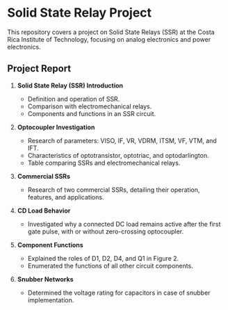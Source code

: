 # Solid State Relay Project
This repository covers a project on Solid State Relays (SSR) at the Costa Rica Institute of Technology, focusing on analog electronics and power electronics.

## Project Report

1. **Solid State Relay (SSR) Introduction**
   - Definition and operation of SSR.
   - Comparison with electromechanical relays.
   - Components and functions in an SSR circuit.

2. **Optocoupler Investigation**
   - Research of parameters: VISO, IF, VR, VDRM, ITSM, VF, VTM, and IFT.
   - Characteristics of optotransistor, optotriac, and optodarlington.
   - Table comparing SSRs and electromechanical relays.

3. **Commercial SSRs**
   - Research of two commercial SSRs, detailing their operation, features, and applications.

4. **CD Load Behavior**
   - Investigated why a connected DC load remains active after the first gate pulse, with or without zero-crossing optocoupler.

5. **Component Functions**
   - Explained the roles of D1, D2, D4, and Q1 in Figure 2.
   - Enumerated the functions of all other circuit components.

6. **Snubber Networks**
   - Determined the voltage rating for capacitors in case of snubber implementation.
